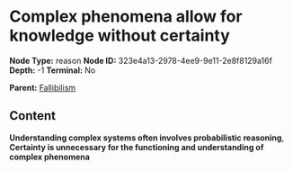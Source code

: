 # Complex phenomena allow for knowledge without certainty

**Node Type:** reason
**Node ID:** 323e4a13-2978-4ee9-9e11-2e8f8129a16f
**Depth:** -1
**Terminal:** No

**Parent:** [Fallibilism](fallibilism.md)

## Content

**Understanding complex systems often involves probabilistic reasoning**, **Certainty is unnecessary for the functioning and understanding of complex phenomena**
